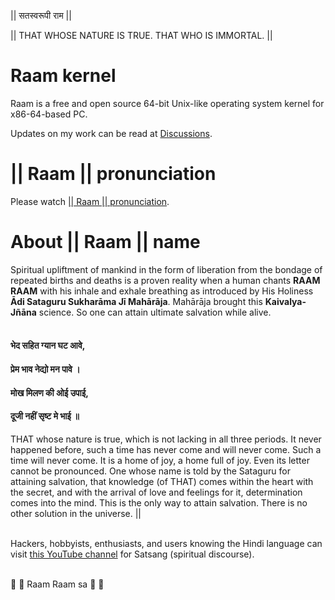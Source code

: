 || सतस्वरूपी राम ||

|| THAT WHOSE NATURE IS TRUE. THAT WHO IS IMMORTAL. ||

# Raam kernel

Raam is a free and open source 64-bit Unix-like operating system kernel for
x86-64-based PC.

Updates on my work can be read at [Discussions](https://github.com/robstat7/Raam/discussions/).

# || Raam || pronunciation

Please watch [|| Raam || pronunciation](https://www.youtube.com/watch?v=fJbmft2TRws).

# About || Raam || name

Spiritual upliftment of mankind in the form of liberation from the bondage of
repeated births and deaths is a proven reality when a human chants **RAAM RAAM**
with his inhale and exhale breathing as introduced by His Holiness **Ādi Sataguru
Sukharāma Jī Mahārāja**. Mahārāja brought this **Kaivalya-Jñāna** science. So one can
attain ultimate salvation while alive.
<br/><br/>

#### भेद सहित ग्यान घट आवे,  
#### प्रेम भाव नेद्यो मन पावे ।  
#### मोख मिलण की ओई उपाई,  
#### दूजी नहीं सृष्ट मे भाई ॥

THAT whose nature is true, which is not lacking in all three periods. It never
happened before, such a time has never come and will never come. Such a time
will never come. It is a home of joy, a home full of joy. Even its letter cannot
be pronounced. One whose name is told by the Sataguru for attaining salvation,
that knowledge (of THAT) comes within the heart with the secret, and with the
arrival of love and feelings for it, determination comes into the mind. This is
the only way to attain salvation. There is no other solution in the universe. ||
<br/><br/>

Hackers, hobbyists, enthusiasts, and users knowing the Hindi language can visit
[this YouTube channel](https://www.youtube.com/@dr.pavanchandak8939) for Satsang (spiritual discourse).
<br/><br/>

🙏 🌹 Raam Raam sa 🌹 🙏
